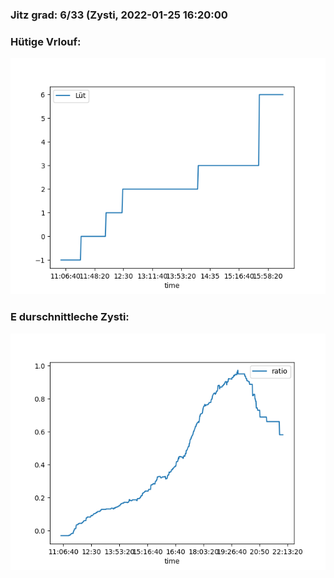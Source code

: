 ### Jitz grad: 6/33 (Zysti, 2022-01-25 16:20:00

### Hütige Vrlouf:
![Graph](Today.png)

### E durschnittleche Zysti:
![Graph](Zysti.png)